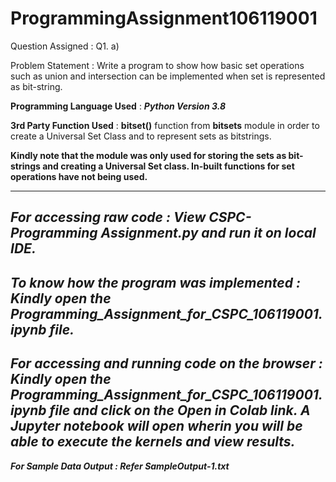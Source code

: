 # ProgrammingAssignment106119001
Question Assigned : Q1. a)

Problem Statement : Write a program to show how basic set operations such as union and intersection can be implemented when set is represented as bit-string.

**Programming Language Used** : ***Python Version 3.8***

**3rd Party Function Used** : **bitset()** function from **bitsets** module in order to create a Universal Set Class and to represent sets as bitstrings.

**Kindly note that the module was only used for storing the sets as bit-strings and creating a Universal Set class. In-built functions for set operations have not being used.**

---

***For accessing raw code : View CSPC-Programming Assignment.py and run it on local IDE.***
---
***To know how the program was implemented : Kindly open the Programming_Assignment_for_CSPC_106119001.ipynb file.***
---
***For accessing and running code on the browser : Kindly open the Programming_Assignment_for_CSPC_106119001.ipynb file and click on the Open in Colab link. A Jupyter notebook will open wherin you will be able to execute the kernels and view results.***
---
***For Sample Data Output : Refer SampleOutput-1.txt***

